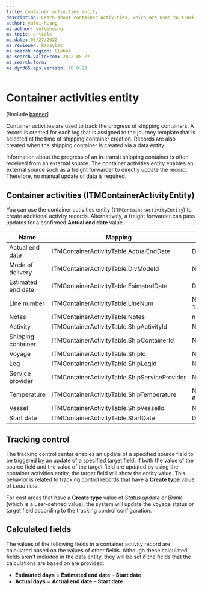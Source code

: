 ```yaml
---
title: Container activities entity
description: Learn about container activities, which are used to track the progress of shipping containers with a table that defines various names. 
author: yufei-huang
ms.author: yufeihuang
ms.topic: article
ms.date: 05/27/2022
ms.reviewer: kamaybac
ms.search.region: Global
ms.search.validFrom: 2022-05-27
ms.search.form:
ms.dyn365.ops.version: 10.0.28
---
```


# Container activities entity

[!include [banner](../includes/banner.md)]

Container activities are used to track the progress of shipping containers. A record is created for each leg that is assigned to the journey template that is selected at the time of shipping container creation. Records are also created when the shipping container is created via a data entity.

Information about the progress of an in-transit shipping container is often received from an external source. The container activities entity enables an external source such as a freight forwarder to directly update the record. Therefore, no manual update of data is required.

## Container activities (ITMContainerActivityEntity)

You can use the container activities entity (`ITMContainerActivityEntity`) to create additional activity records. Alternatively, a freight forwarder can pass updates for a confirmed **Actual end date** value.

| Name | Mapping | Data type | Key | Mandatory |
|---|---|---|---|---|
| Actual end date | ITMContainerActivityTable.ActualEndDate | Datetime | No | No |
| Mode of delivery | ITMContainerActivityTable.DlvModeId | Nvarchar(10) | No | No |
| Estimated end date | ITMContainerActivityTable.EsimatedDate | Datetime | No | No |
| Line number | ITMContainerActivityTable.LineNum | Numeric(32, 16) | **Yes** | No |
| Notes | ITMContainerActivityTable.Notes | nvarchar(MAX) | No | No |
| Activity | ITMContainerActivityTable.ShipActivityId | Nvarchar(10) | No | **Yes** |
| Shipping container | ITMContainerActivityTable.ShipContainerId | Nvarchar(20) | **Yes** | **Yes** |
| Voyage | ITMContainerActivityTable.ShipId | Nvarchar(20) | **Yes** | **Yes** |
| Leg | ITMContainerActivityTable.ShipLegId | Nvarchar(20) | No | **Yes** |
| Service provider | ITMContainerActivityTable.ShipServiceProvider | Nvarchar(20) | No | No |
| Temperature | ITMContainerActivityTable.ShipTemperature | Numeric(32, 6) | No | No |
| Vessel | ITMContainerActivityTable.ShipVesselId | Nvarchar(20) | No | No |
| Start date | ITMContainerActivityTable.StartDate | Datetime | No | No |

## Tracking control

The tracking control center enables an update of a specified source field to be triggered by an update of a specified target field. If both the value of the source field and the value of the target field are updated by using the container activities entity, the target field will show the entity value. This behavior is related to tracking control records that have a **Create type** value of *Lead time*.

For cost areas that have a **Create type** value of *Status update* or *Blank* (which is a user-defined value), the system will update the voyage status or target field according to the tracking control configuration.

## Calculated fields

The values of the following fields in a container activity record are calculated based on the values of other fields. Although these calculated fields aren't included in the data entity, they will be set if the fields that the calculations are based on are provided.

- **Estimated days** = **Estimated end date** – **Start date**
- **Actual days** = **Actual end date** – **Start date**
